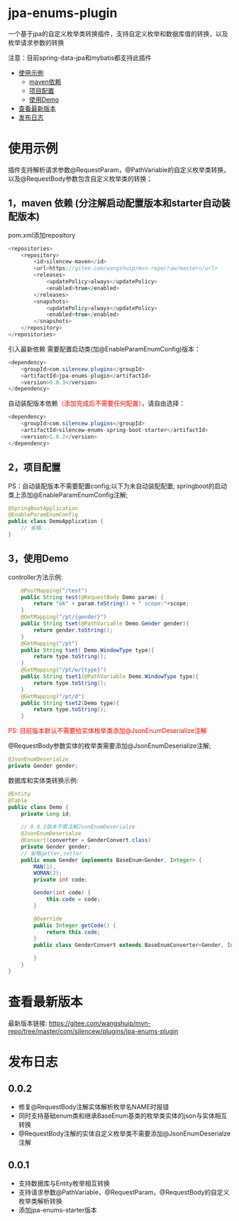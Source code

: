 # jpa-enums-plugin
一个基于jpa的自定义枚举类转换插件，支持自定义枚举和数据库值的转换，以及枚举请求参数的转换

注意：目前spring-data-jpa和mybatis都支持此插件

+ [使用示例](#使用示例)
    - [maven依赖](#1，maven-依赖-(分注解启动配置版本和starter自动装配版本))
    - [项目配置](#2，项目配置)
    - [使用Demo](#3，使用Demo)
+ [查看最新版本](#查看最新版本)
+ [发布日志](#发布日志)

# 使用示例

插件支持解析请求参数@RequestParam，@PathVariable的自定义枚举类转换，以及@RequestBody参数包含自定义枚举类的转换；

## 1，maven 依赖 (分注解启动配置版本和starter自动装配版本)

pom.xml添加repository
``` java
<repositories>
    <repository>
        <id>silencew-maven</id>
        <url>https://gitee.com/wangshuip/mvn-repo/raw/master</url>
        <releases>
            <updatePolicy>always</updatePolicy>
            <enabled>true</enabled>
        </releases>
        <snapshots>
            <updatePolicy>always</updatePolicy>
            <enabled>true</enabled>
        </snapshots>
    </repository>
</repositories>
```

引入最新依赖
需要配置启动类(加@EnableParamEnumConfig)版本：
``` java
<dependency>
    <groupId>com.silencew.plugins</groupId>
    <artifactId>jpa-enums-plugin</artifactId>
    <version>0.0.3</version>
</dependency>
```

自动装配版本依赖<font color='red'>（添加完成后不需要任何配置）</font>，请自由选择：
``` java
<dependency>
    <groupId>com.silencew.plugins</groupId>
    <artifactId>silencew-enums-spring-boot-starter</artifactId>
    <version>1.0.2</version>
</dependency>
```

## 2，项目配置
PS：自动装配版本不需要配置config;以下为未自动装配配置;
springboot的启动类上添加@EnableParamEnumConfig注解;
```java
@SpringBootApplication
@EnableParamEnumConfig
public class DemoApplication {
    // 省略...
}
```
## 3，使用Demo
controller方法示例:
``` java
    @PostMapping("/test")
    public String test(@RequestBody Demo param) {
        return "ok" + param.toString() + " scope:"+scope;
    }
    @GetMapping("/pt/{gender}")
    public String tset(@PathVariable Demo.Gender gender){
        return gender.toString();
    }
    @GetMapping("/pt")
    public String tset( Demo.WindowType type){
        return type.toString();
    }
    @GetMapping("/pt/w/{type}")
    public String tset1(@PathVariable Demo.WindowType type){
        return type.toString();
    }
    @GetMapping("/pt/d")
    public String tset2(Demo type){
        return type.toString();
    }
```
<font color='red'>PS: 目前版本默认不需要给实体枚举类添加@JsonEnumDeserialize注解</font>

@RequestBody参数实体的枚举类需要添加@JsonEnumDeserialize注解;
``` java
@JsonEnumDeserialze
private Gender gender;
```

数据库和实体类转换示例:
```java
@Entity
@Table
public class Demo {
    private Long id;
    
    // 0.0.2版本不需注解JsonEnumDeserialze
    @JsonEnumDeserialze
    @Convert(converter = GenderConvert.class)
    private Gender gender;
    // 省略getter,setter
    public enum Gender implements BaseEnum<Gender, Integer> {
        MAN(1),
        WOMAN(2);
        private int code;

        Gender(int code) {
            this.code = code;
        }

        @Override
        public Integer getCode() {
            return this.code;
        }
        public class GenderConvert extends BaseEnumConverter<Gender, Integer> {

        }
    }
}
```

# 查看最新版本
最新版本链接:
https://gitee.com/wangshuip/mvn-repo/tree/master/com/silencew/plugins/jpa-enums-plugin

# 发布日志
## 0.0.2
* 修复@RequestBody注解实体解析枚举名NAME时报错
* 同时支持基础enum类和继承BaseEnum基类的枚举类实体的json与实体相互转换
* @RequestBody注解的实体自定义枚举类不需要添加@JsonEnumDeserialze注解
## 0.0.1
* 支持数据库与Entity枚举相互转换
* 支持请求参数@PathVariable，@RequestParam，@RequestBody的自定义枚举类解析转换
* 添加jpa-enums-starter版本